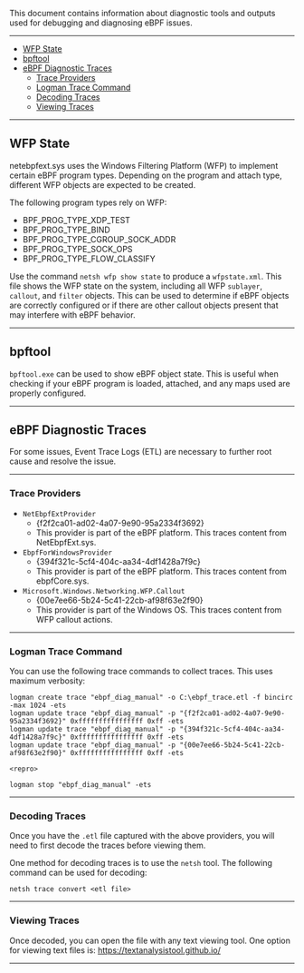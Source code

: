 This document contains information about diagnostic tools and outputs used for debugging and diagnosing eBPF issues.

--------------------

- [WFP State](#wfp-state)
- [bpftool](#bpftool)
- [eBPF Diagnostic Traces](#ebpf-diagnostic-traces)
  - [Trace Providers](#trace-providers)
  - [Logman Trace Command](#logman-trace-command)
  - [Decoding Traces](#decoding-traces)
  - [Viewing Traces](#viewing-traces)

--------------------

## WFP State

netebpfext.sys uses the Windows Filtering Platform (WFP) to implement certain eBPF program types. Depending on the
program and attach type, different WFP objects are expected to be created.

The following program types rely on WFP:
- BPF_PROG_TYPE_XDP_TEST
- BPF_PROG_TYPE_BIND
- BPF_PROG_TYPE_CGROUP_SOCK_ADDR
- BPF_PROG_TYPE_SOCK_OPS
- BPF_PROG_TYPE_FLOW_CLASSIFY

Use the command `netsh wfp show state` to produce a `wfpstate.xml`. This file shows the WFP state on the system,
including all WFP `sublayer`, `callout`, and `filter` objects. This can be used to determine if eBPF objects are
correctly configured or if there are other callout objects present that may interfere with eBPF behavior.

--------------------
## bpftool

`bpftool.exe` can be used to show eBPF object state. This is useful when checking if your eBPF program is loaded,
attached, and any maps used are properly configured.

--------------------

## eBPF Diagnostic Traces

For some issues, Event Trace Logs (ETL) are necessary to further root cause and resolve the issue.

--------------------

### Trace Providers

- `NetEbpfExtProvider`
    - {f2f2ca01-ad02-4a07-9e90-95a2334f3692}
    - This provider is part of the eBPF platform. This traces content from NetEbpfExt.sys.
- `EbpfForWindowsProvider`
    - {394f321c-5cf4-404c-aa34-4df1428a7f9c}
    - This provider is part of the eBPF platform. This traces content from ebpfCore.sys.
- `Microsoft.Windows.Networking.WFP.Callout`
    - {00e7ee66-5b24-5c41-22cb-af98f63e2f90}
    - This provider is part of the Windows OS. This traces content from WFP callout actions.

--------------------

### Logman Trace Command

You can use the following trace commands to collect traces. This uses maximum verbosity:
```
logman create trace "ebpf_diag_manual" -o C:\ebpf_trace.etl -f bincirc -max 1024 -ets
logman update trace "ebpf_diag_manual" -p "{f2f2ca01-ad02-4a07-9e90-95a2334f3692}" 0xffffffffffffffff 0xff -ets
logman update trace "ebpf_diag_manual" -p "{394f321c-5cf4-404c-aa34-4df1428a7f9c}" 0xffffffffffffffff 0xff -ets
logman update trace "ebpf_diag_manual" -p "{00e7ee66-5b24-5c41-22cb-af98f63e2f90}" 0xffffffffffffffff 0xff -ets

<repro>

logman stop "ebpf_diag_manual" -ets
```

--------------------

### Decoding Traces

Once you have the `.etl` file captured with the above providers, you will need to first decode the traces before viewing
them.

One method for decoding traces is to use the `netsh` tool. The following command can be used for decoding:
```
netsh trace convert <etl file>
```

--------------------

### Viewing Traces
Once decoded, you can open the file with any text viewing tool. One option for viewing text files is:
https://textanalysistool.github.io/

--------------------